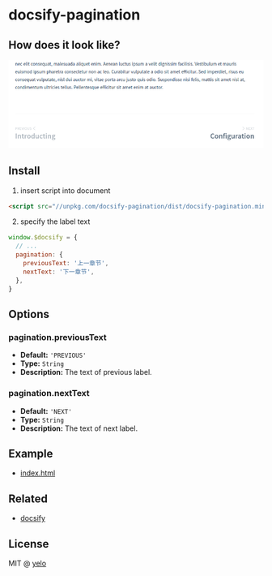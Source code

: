 # docsify-pagination

## How does it look like?
![screenshot](./_medias/screenshot.png)

## Install
1. insert script into document

  ```html
  <script src="//unpkg.com/docsify-pagination/dist/docsify-pagination.min.js"></script>
  ```

2. specify the label text

  ```javascript
  window.$docsify = {
    // ...
    pagination: {
      previousText: '上一章节',
      nextText: '下一章节',
    },
  }
  ```

## Options
### pagination.previousText
* **Default:** ``'PREVIOUS'``
* **Type:** ``String``
* **Description:** The text of previous label.

### pagination.nextText
* **Default:** ``'NEXT'``
* **Type:** ``String``
* **Description:** The text of next label.

## Example
- [index.html](example/index.html)

## Related
- [docsify](https://github.com/QingWei-Li/docsify/)

## License
MIT @ [yelo](https://github.com/imyelo)
